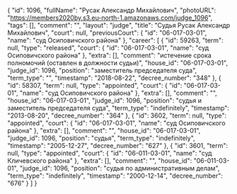 {
    "id": 1096,
    "fullName": "Русак Александр Михайлович",
    "photoURL": "https://members2020by.s3.eu-north-1.amazonaws.com/judge_1096",
    "tags": [],
    "comment": "",
    "layout": "judge",
    "title": "Судья Русак Александр Михайлович",
    "court": null,
    "previousCourt": {
        "id": "06-017-03-01",
        "name": "суд Осиповичского района"
    },
    "career": [
        {
            "id": 59263,
            "term": null,
            "type": "released",
            "court": {
                "id": "06-017-03-01",
                "name": "суд Осиповичского района"
            },
            "extra": [],
            "comment": "истечение срока полномочий (оставлен в должности судьи)",
            "house_id": "06-017-03-01",
            "judge_id": 1096,
            "position": "заместитель председателя суда",
            "term_type": "",
            "timestamp": "2018-08-22",
            "decree_number": "348"
        },
        {
            "id": 58307,
            "term": null,
            "type": "appointed",
            "court": {
                "id": "06-017-03-01",
                "name": "суд Осиповичского района"
            },
            "extra": [],
            "comment": "",
            "house_id": "06-017-03-01",
            "judge_id": 1096,
            "position": "судья и заместитель председателя суда",
            "term_type": "indefinitely",
            "timestamp": "2013-08-20",
            "decree_number": "364"
        },
        {
            "id": 3602,
            "term": null,
            "type": "appointed",
            "court": {
                "id": "06-017-03-01",
                "name": "суд Осиповичского района"
            },
            "extra": [],
            "comment": "",
            "house_id": "06-017-03-01",
            "judge_id": 1096,
            "position": "судья",
            "term_type": "indefinitely",
            "timestamp": "2005-12-27",
            "decree_number": "627"
        },
        {
            "id": 3601,
            "term": null,
            "type": "appointed",
            "court": {
                "id": "06-011-03-01",
                "name": "суд Кличевского района"
            },
            "extra": [],
            "comment": "",
            "house_id": "06-011-03-01",
            "judge_id": 1096,
            "position": "судья по административным делам",
            "term_type": "indefinitely",
            "timestamp": "2000-12-14",
            "decree_number": "676"
        }
    ]
}